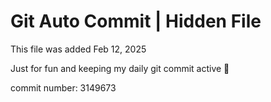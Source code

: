 # Git Auto Commit | Hidden File

This file was added Feb 12, 2025

Just for fun and keeping my daily git commit active 🤪

commit number: 3149673
